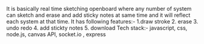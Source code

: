 It is basically real time sketching openboard where any number of system can sketch and erase and add sticky notes at same time and it will reflect each system at that time.
It has following features:-
1.draw stroke
2. erase
3. undo redo
4. add stickty notes
5. download
Tech stack:-
javascript, css, node.js, canvas API, socket.io , express
